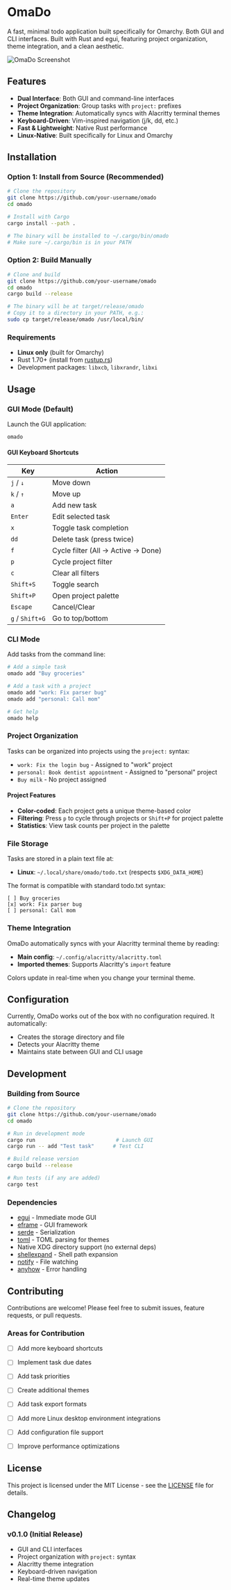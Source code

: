 # OmaDo

A fast, minimal todo application built specifically for Omarchy. Both GUI and CLI interfaces. Built with Rust and egui, featuring project organization, theme integration, and a clean aesthetic.

![OmaDo Screenshot](screenshot.png) <!-- You can add a screenshot later -->

## Features

- **Dual Interface**: Both GUI and command-line interfaces
- **Project Organization**: Group tasks with `project:` prefixes
- **Theme Integration**: Automatically syncs with Alacritty terminal themes
- **Keyboard-Driven**: Vim-inspired navigation (j/k, dd, etc.)
- **Fast & Lightweight**: Native Rust performance
- **Linux-Native**: Built specifically for Linux and Omarchy

## Installation

### Option 1: Install from Source (Recommended)

```bash
# Clone the repository
git clone https://github.com/your-username/omado
cd omado

# Install with Cargo
cargo install --path .

# The binary will be installed to ~/.cargo/bin/omado
# Make sure ~/.cargo/bin is in your PATH
```

### Option 2: Build Manually

```bash
# Clone and build
git clone https://github.com/your-username/omado
cd omado
cargo build --release

# The binary will be at target/release/omado
# Copy it to a directory in your PATH, e.g.:
sudo cp target/release/omado /usr/local/bin/
```

### Requirements

- **Linux only** (built for Omarchy)
- Rust 1.70+ (install from [rustup.rs](https://rustup.rs/))
- Development packages: `libxcb`, `libxrandr`, `libxi`

## Usage

### GUI Mode (Default)

Launch the GUI application:

```bash
omado
```

#### GUI Keyboard Shortcuts

| Key | Action |
|-----|--------|
| `j` / `↓` | Move down |
| `k` / `↑` | Move up |
| `a` | Add new task |
| `Enter` | Edit selected task |
| `x` | Toggle task completion |
| `dd` | Delete task (press twice) |
| `f` | Cycle filter (All → Active → Done) |
| `p` | Cycle project filter |
| `c` | Clear all filters |
| `Shift+S` | Toggle search |
| `Shift+P` | Open project palette |
| `Escape` | Cancel/Clear |
| `g` / `Shift+G` | Go to top/bottom |

### CLI Mode

Add tasks from the command line:

```bash
# Add a simple task
omado add "Buy groceries"

# Add a task with a project
omado add "work: Fix parser bug"
omado add "personal: Call mom"

# Get help
omado help
```

### Project Organization

Tasks can be organized into projects using the `project:` syntax:

- `work: Fix the login bug` - Assigned to "work" project
- `personal: Book dentist appointment` - Assigned to "personal" project
- `Buy milk` - No project assigned

#### Project Features

- **Color-coded**: Each project gets a unique theme-based color
- **Filtering**: Press `p` to cycle through projects or `Shift+P` for project palette
- **Statistics**: View task counts per project in the palette

### File Storage

Tasks are stored in a plain text file at:

- **Linux**: `~/.local/share/omado/todo.txt` (respects `$XDG_DATA_HOME`)

The format is compatible with standard todo.txt syntax:

```
[ ] Buy groceries
[x] work: Fix parser bug
[ ] personal: Call mom
```

### Theme Integration

OmaDo automatically syncs with your Alacritty terminal theme by reading:

- **Main config**: `~/.config/alacritty/alacritty.toml`
- **Imported themes**: Supports Alacritty's `import` feature

Colors update in real-time when you change your terminal theme.

## Configuration

Currently, OmaDo works out of the box with no configuration required. It automatically:

- Creates the storage directory and file
- Detects your Alacritty theme
- Maintains state between GUI and CLI usage

## Development

### Building from Source

```bash
# Clone the repository
git clone https://github.com/your-username/omado
cd omado

# Run in development mode
cargo run                          # Launch GUI
cargo run -- add "Test task"      # Test CLI

# Build release version
cargo build --release

# Run tests (if any are added)
cargo test
```

### Dependencies

- [egui](https://github.com/emilk/egui) - Immediate mode GUI
- [eframe](https://github.com/emilk/egui/tree/master/crates/eframe) - GUI framework
- [serde](https://serde.rs/) - Serialization
- [toml](https://github.com/toml-rs/toml) - TOML parsing for themes
- Native XDG directory support (no external deps)
- [shellexpand](https://github.com/netvl/shellexpand) - Shell path expansion
- [notify](https://github.com/notify-rs/notify) - File watching
- [anyhow](https://github.com/dtolnay/anyhow) - Error handling

## Contributing

Contributions are welcome! Please feel free to submit issues, feature requests, or pull requests.

### Areas for Contribution

- [ ] Add more keyboard shortcuts
- [ ] Implement task due dates
- [ ] Add task priorities
- [ ] Create additional themes
- [ ] Add task export formats
- [ ] Add more Linux desktop environment integrations
- [ ] Add configuration file support
- [ ] Improve performance optimizations


## License

This project is licensed under the MIT License - see the [LICENSE](LICENSE) file for details.

## Changelog

### v0.1.0 (Initial Release)

- GUI and CLI interfaces
- Project organization with `project:` syntax
- Alacritty theme integration
- Keyboard-driven navigation
- Real-time theme updates
